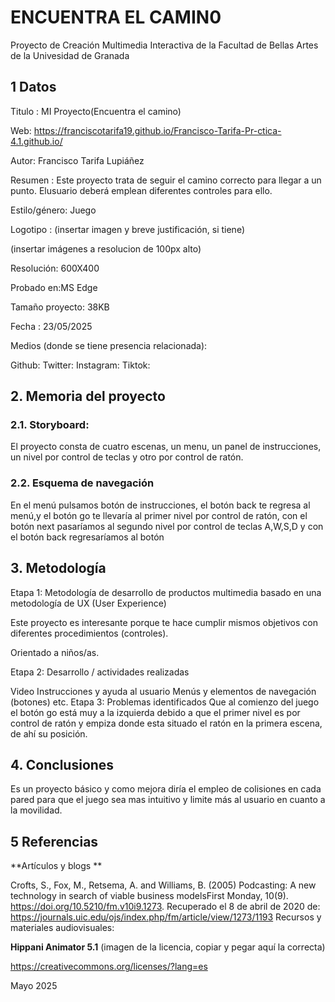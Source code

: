 # ENCUENTRA EL CAMIN0
Proyecto de Creación Multimedia Interactiva de la Facultad de Bellas Artes de la Univesidad de Granada

## 1 Datos
Titulo : MI Proyecto(Encuentra el camino)

Web: https://franciscotarifa19.github.io/Francisco-Tarifa-Pr-ctica-4.1.github.io/

Autor: Francisco Tarifa Lupiáñez

Resumen : Este proyecto trata de seguir el camino correcto para llegar a un punto. Elusuario deberá emplean diferentes controles para ello.

Estilo/género: Juego

Logotipo : (insertar imagen y breve justificación, si tiene)

(insertar imágenes a resolucion de 100px alto)

Resolución: 600X400

Probado en:MS Edge

Tamaño proyecto: 38KB

Fecha : 23/05/2025

Medios (donde se tiene presencia relacionada):

Github:
Twitter:
Instagram:
Tiktok:

## 2. Memoria del proyecto
### 2.1. Storyboard:
El proyecto consta de cuatro escenas, un menu, un panel de instrucciones, un nivel por control de teclas y otro por control de ratón.

### 2.2. Esquema de navegación
En el menú pulsamos botón de instrucciones, el botón back te regresa al menú,y el botón go te llevaría al primer nivel por control de ratón, con el botón next pasaríamos al segundo nivel por control de teclas A,W,S,D y con el botón back regresaríamos al botón

## 3. Metodología

Etapa 1: Metodología de desarrollo de productos multimedia basado en una metodología de UX (User Experience)

Este proyecto es interesante porque te hace cumplir mismos objetivos con diferentes procedimientos (controles).

Orientado a niños/as.

Etapa 2: Desarrollo / actividades realizadas

Video
Instrucciones y ayuda al usuario
Menús y elementos de navegación (botones)
etc.
Etapa 3: Problemas identificados
Que al comienzo del juego el botón go está muy a la izquierda debido a que el primer nivel es por control de ratón y empiza donde esta situado el ratón en la primera escena, de ahí su posición.

## 4. Conclusiones
Es un proyecto básico y como mejora diría el empleo de colisiones en cada pared para que el juego sea mas intuitivo y limite más al usuario en cuanto a la movilidad.

## 5 Referencias
**Artículos y blogs **

Crofts, S., Fox, M., Retsema, A. and Williams, B. (2005) Podcasting: A new technology in search of viable business modelsFirst Monday, 10(9). https://doi.org/10.5210/fm.v10i9.1273. Recuperado el 8 de abril de 2020 de: https://journals.uic.edu/ojs/index.php/fm/article/view/1273/1193
Recursos y materiales audiovisuales:

**Hippani Animator 5.1**
(imagen de la licencia, copiar y pegar aquí la correcta)

https://creativecommons.org/licenses/?lang=es

Mayo 2025
